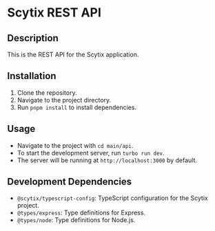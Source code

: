 # Scytix REST API

## Description
This is the REST API for the Scytix application.

## Installation
1. Clone the repository.
2. Navigate to the project directory.
3. Run `pnpm install` to install dependencies.

## Usage
- Navigate to the project with `cd main/api`.
- To start the development server, run `turbo run dev`.
- The server will be running at `http://localhost:3000` by default.


## Development Dependencies
- `@scytix/typescript-config`: TypeScript configuration for the Scytix project.
- `@types/express`: Type definitions for Express.
- `@types/node`: Type definitions for Node.js.